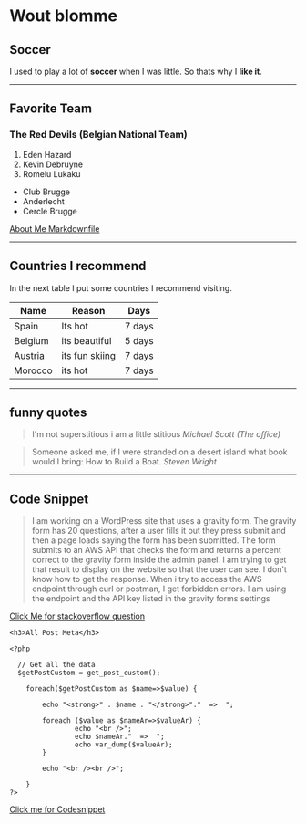 # Wout blomme
## Soccer

I used to play a lot of **soccer** when I was little. So thats why I **like it**.

--------
## Favorite Team
### The Red Devils (Belgian National Team)

1. Eden Hazard
2. Kevin Debruyne
3. Romelu Lukaku

* Club Brugge
* Anderlecht
* Cercle Brugge

[About Me Markdownfile](AboutMe.md)


------
## Countries I recommend

In the next table I put some countries I recommend visiting.

Name | Reason | Days
--- | --- | ---
Spain | Its hot | 7 days
Belgium | its beautiful | 5 days
Austria | its fun skiing | 7 days
Morocco | its hot | 7 days

-------
## funny quotes

> I'm not superstitious i am a little stitious
> _Michael Scott (The office)_

> Someone asked me, if I were stranded on a desert island what book would I bring: How to Build a Boat.
> _Steven Wright_

-------
## Code Snippet

> I am working on a WordPress site that uses a gravity form. The gravity form has 20 questions, after a user fills it out they press submit and then a page loads saying the form has been submitted. The form submits to an AWS API that checks the form and returns a percent correct to the gravity form inside the admin panel. I am trying to get that result to display on the website so that the user can see. I don't know how to get the response. When i try to access the AWS endpoint through curl or postman, I get forbidden errors. I am using the endpoint and the API key listed in the gravity forms settings

[Click Me for stackoverflow question](https://stackoverflow.com/questions/75288759/wordpress-gravity-form-response-issue)


```WordPress
<h3>All Post Meta</h3>

<?php 

  // Get all the data 
  $getPostCustom = get_post_custom(); 

    foreach($getPostCustom as $name=>$value) {

        echo "<strong>" . $name . "</strong>"."  =>  ";

        foreach ($value as $nameAr=>$valueAr) {
                echo "<br />";
                echo $nameAr."  =>  ";
                echo var_dump($valueAr);
        }

        echo "<br /><br />";

    }
?>
```
[Click me for Codesnippet](https://css-tricks.com/snippets/wordpress/dump-all-custom-fields/)